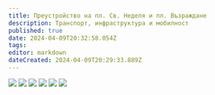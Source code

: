 ```yaml
---
title: Преустройство на пл. Св. Неделя и пл. Възраждане
description: Транспорт, инфраструктура и мобилност
published: true
date: 2024-04-09T20:32:58.054Z
tags: 
editor: markdown
dateCreated: 2024-04-09T20:29:33.889Z
---
```


<img src="http://46.10.181.183:1518/trinmo/literature/spisanie-arhitekt/1930/3-4%20(1).jpg">

<img src="http://46.10.181.183:1518/trinmo/literature/spisanie-arhitekt/1930/3-4%20(2).jpg">
<img src="http://46.10.181.183:1518/trinmo/literature/spisanie-arhitekt/1930/3-4%20(3).jpg">

<img src="http://46.10.181.183:1518/trinmo/literature/spisanie-arhitekt/1930/3-4%20(4).jpg">

<img src="http://46.10.181.183:1518/trinmo/literature/spisanie-arhitekt/1930/3-4%20(5).jpg">

<img src="http://46.10.181.183:1518/trinmo/literature/spisanie-arhitekt/1930/3-4%20(6).jpg">




